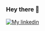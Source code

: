 ### Hey there 👋

<p align="left">
  <a href="https://www.linkedin.com/in/gabriel-klockner/">
    <img alt="My linkedin" src="https://img.shields.io/badge/LinkedIn-Gabriel%20Klockner-blue">
  </a>
</p>
